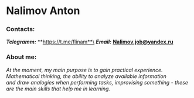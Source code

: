 # Nalimov Anton
### Contacts:
***Telegramm:*** **https://t.me/flinam**\
***Email:*** **Nalimov.job@yandex.ru**
### About me:

*At the moment, my main purpose is to gain practical experience.*\
*Mathematical thinking, the ability to analyze available information*\
*and draw analogies when performing tasks, improvising something - these*\
*are the main skills that help me in learning.*